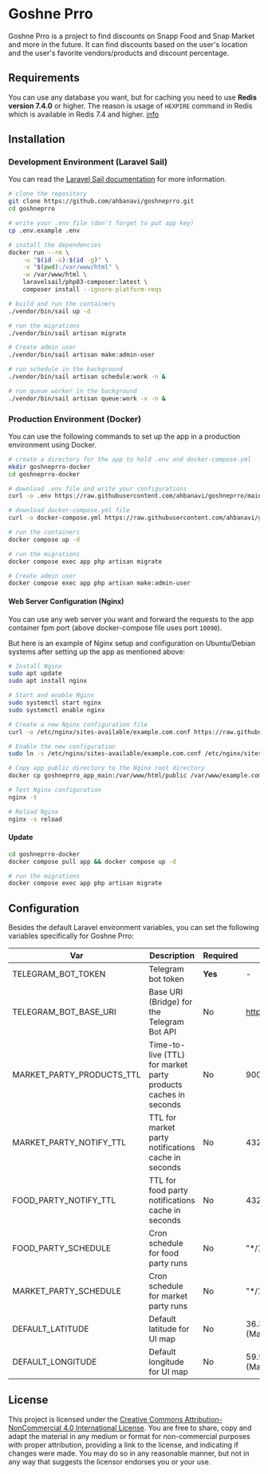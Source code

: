 # Goshne Prro

Goshne Prro is a project to find discounts on Snapp Food and Snap Market and more in the future.
It can find discounts based on the user's location and the user's favorite vendors/products and discount percentage.

## Requirements
You can use any database you want, but for caching you need to use **Redis version 7.4.0** or higher.
The reason is usage of `HEXPIRE` command in Redis which is available in Redis 7.4 and higher. [info](https://redis.io/docs/latest/commands/hexpire/)

## Installation

### Development Environment (Laravel Sail)

You can read the [Laravel Sail documentation](https://laravel.com/docs/11.x/sail) for more information.

```bash
# clone the repository
git clone https://github.com/ahbanavi/goshneprro.git
cd goshneprro

# write your .env file (don't forget to put app key)
cp .env.example .env

# install the dependencies
docker run --rm \
    -u "$(id -u):$(id -g)" \
    -v "$(pwd):/var/www/html" \
    -w /var/www/html \
    laravelsail/php83-composer:latest \
    composer install --ignore-platform-reqs

# build and run the containers
./vendor/bin/sail up -d

# run the migrations
./vendor/bin/sail artisan migrate

# Create admin user
./vendor/bin/sail artisan make:admin-user

# run schedule in the background 
./vendor/bin/sail artisan schedule:work -n &

# run queue worker in the background
./vendor/bin/sail artisan queue:work -v -n &
```

### Production Environment (Docker)

You can use the following commands to set up the app in a production environment using Docker.

```bash
# create a directory for the app to hold .env and docker-compose.yml
mkdir goshneprro-docker
cd goshneprro-docker

# download .env file and write your configurations
curl -o .env https://raw.githubusercontent.com/ahbanavi/goshneprro/main/.env.example

# download docker-compose.yml file
curl -o docker-compose.yml https://raw.githubusercontent.com/ahbanavi/goshneprro/main/docker-compose-production.yml

# run the containers
docker compose up -d

# run the migrations
docker compose exec app php artisan migrate

# Create admin user
docker compose exec app php artisan make:admin-user
```

#### Web Server Configuration (Nginx)

You can use any web server you want and forward the requests to the app container fpm port (above docker-compose file uses port `10090`).  

But here is an example of Nginx setup and configuration on Ubuntu/Debian systems after setting up the app as mentioned above:

```bash
# Install Nginx
sudo apt update
sudo apt install nginx

# Start and enable Nginx
sudo systemctl start nginx
sudo systemctl enable nginx

# Create a new Nginx configuration file
curl -o /etc/nginx/sites-available/example.com.conf https://raw.githubusercontent.com/ahbanavi/goshneprro/main/.docker/nginx/nginx.conf

# Enable the new configuration
sudo ln -s /etc/nginx/sites-available/example.com.conf /etc/nginx/sites-enabled/

# Copy app public directory to the Nginx root directory
docker cp goshneprro_app_main:/var/www/html/public /var/www/example.com/public

# Test Nginx configuration
nginx -t

# Reload Nginx
nginx -s reload
```

#### Update
    
```bash
cd goshneprro-docker
docker compose pull app && docker compose up -d

# run the migrations
docker compose exec app php artisan migrate
```

## Configuration

Besides the default Laravel environment variables, you can set the following variables specifically for Goshne Prro:

| Var                       | Description                                                    | Required | Default                     |
|---------------------------|----------------------------------------------------------------|----------|-----------------------------|
| TELEGRAM_BOT_TOKEN        | Telegram bot token                                             | **Yes**  | -                           |
| TELEGRAM_BOT_BASE_URI     | Base URI (Bridge) for the Telegram Bot API                     | No       | https://api.telegram.org    |
| MARKET_PARTY_PRODUCTS_TTL | Time-to-live (TTL) for market party products caches in seconds | No       | 900                         |
| MARKET_PARTY_NOTIFY_TTL   | TTL for market party notifications cache in seconds            | No       | 43200                       |
| FOOD_PARTY_NOTIFY_TTL     | TTL for food party notifications cache in seconds              | No       | 43200                       |
| FOOD_PARTY_SCHEDULE       | Cron schedule for food party runs                              | No       | "*/15 * * * *"              |
| MARKET_PARTY_SCHEDULE     | Cron schedule for market party runs                            | No       | "*/15 * * * *"              |
| DEFAULT_LATITUDE          | Default latitude for UI map                                    | No       | 36.32112700482277 (Mashhad) |
| DEFAULT_LONGITUDE         | Default longitude for UI map                                   | No       | 59.53740119934083 (Mashhad) |

## License
This project is licensed under the [Creative Commons Attribution-NonCommercial 4.0 International License](./LICENSE.md). You are free to share, copy and adapt the material in any medium or format for non-commercial purposes with proper attribution, providing a link to the license, and indicating if changes were made. You may do so in any reasonable manner, but not in any way that suggests the licensor endorses you or your use.

